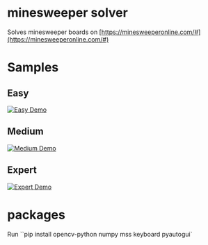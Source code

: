 # minesweeper solver
Solves minesweeper boards on [https://minesweeperonline.com/#](https://minesweeperonline.com/#)

# Samples
## Easy  
[![Easy Demo](https://img.youtube.com/vi/i4IkE0b1CYM/0.jpg)](https://youtu.be/i4IkE0b1CYM)

## Medium  
[![Medium Demo](https://img.youtube.com/vi/MsvrsfBqqHk/0.jpg)](https://youtu.be/MsvrsfBqqHk)

## Expert  
[![Expert Demo](https://img.youtube.com/vi/g2JZk6oI93U/0.jpg)](https://youtu.be/g2JZk6oI93U)
# packages

Run ``pip install opencv-python numpy mss keyboard pyautogui`
